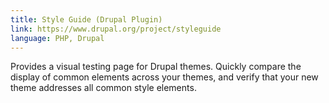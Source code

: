 ```yaml
---
title: Style Guide (Drupal Plugin)
link: https://www.drupal.org/project/styleguide
language: PHP, Drupal
---
```


Provides a visual testing page for Drupal themes. Quickly compare the display of common elements across your themes, and verify that your new theme addresses all common style elements.